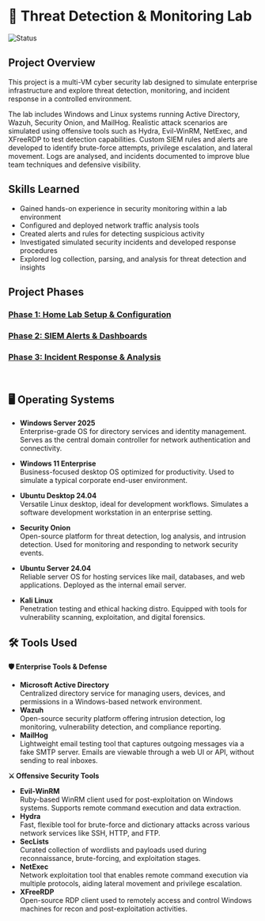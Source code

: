 # 🚨 Threat Detection & Monitoring Lab 
![Status](https://img.shields.io/badge/status-In%20Development-yellow)

## Project Overview
This project is a multi-VM cyber security lab designed to simulate enterprise infrastructure and explore threat detection, monitoring, and incident response in a controlled environment.

The lab includes Windows and Linux systems running Active Directory, Wazuh, Security Onion, and MailHog. Realistic attack scenarios are simulated using offensive tools such as Hydra, Evil-WinRM, NetExec, and XFreeRDP to test detection capabilities. Custom SIEM rules and alerts are developed to identify brute-force attempts, privilege escalation, and lateral movement. Logs are analysed, and incidents documented to improve blue team techniques and defensive visibility.
<br>

## Skills Learned
- Gained hands-on experience in security monitoring within a lab environment
- Configured and deployed network traffic analysis tools
- Created alerts and rules for detecting suspicious activity
- Investigated simulated security incidents and developed response procedures
- Explored log collection, parsing, and analysis for threat detection and insights

## Project Phases

### [Phase 1: Home Lab Setup & Configuration](https://github.com/Genvarelli/Threat-Detection-Monitoring-Lab/tree/main/Phase%201%3A%20Home%20Lab%20Setup%20%26%20Configuration)
### [Phase 2: SIEM Alerts & Dashboards](https://github.com/Genvarelli/Threat-Detection-Monitoring-Lab/tree/main/Phase%202%3A%20SIEM%20Alerts%20%26%20Dashboards)
### [Phase 3: Incident Response & Analysis](https://github.com/Genvarelli/Threat-Detection-Monitoring-Lab/tree/main/Phase%203%3A%20Incident%20Response%20%26%20Analysis)
<br>

## 🖥️ Operating Systems
- **Windows Server 2025**  
  Enterprise-grade OS for directory services and identity management. Serves as the central domain controller for network authentication and connectivity.

- **Windows 11 Enterprise**  
  Business-focused desktop OS optimized for productivity. Used to simulate a typical corporate end-user environment.
- **Ubuntu Desktop 24.04**  
  Versatile Linux desktop, ideal for development workflows. Simulates a software development workstation in an enterprise setting.
- **Security Onion**  
  Open-source platform for threat detection, log analysis, and intrusion detection. Used for monitoring and responding to network security events.
- **Ubuntu Server 24.04**  
  Reliable server OS for hosting services like mail, databases, and web applications. Deployed as the internal email server.
- **Kali Linux**  
  Penetration testing and ethical hacking distro. Equipped with tools for vulnerability scanning, exploitation, and digital forensics.

## 🛠️ Tools Used
  **🛡️ Enterprise Tools & Defense**
- **Microsoft Active Directory**  
  Centralized directory service for managing users, devices, and permissions in a Windows-based network environment.
- **Wazuh**  
  Open-source security platform offering intrusion detection, log monitoring, vulnerability detection, and compliance reporting.
- **MailHog**  
  Lightweight email testing tool that captures outgoing messages via a fake SMTP server. Emails are viewable through a web UI or API, without sending to real inboxes.

**⚔️ Offensive Security Tools**
- **Evil-WinRM**  
  Ruby-based WinRM client used for post-exploitation on Windows systems. Supports remote command execution and data extraction.
- **Hydra**  
  Fast, flexible tool for brute-force and dictionary attacks across various network services like SSH, HTTP, and FTP.
- **SecLists**  
  Curated collection of wordlists and payloads used during reconnaissance, brute-forcing, and exploitation stages.
- **NetExec**  
  Network exploitation tool that enables remote command execution via multiple protocols, aiding lateral movement and privilege escalation.
- **XFreeRDP**  
  Open-source RDP client used to remotely access and control Windows machines for recon and post-exploitation activities.
